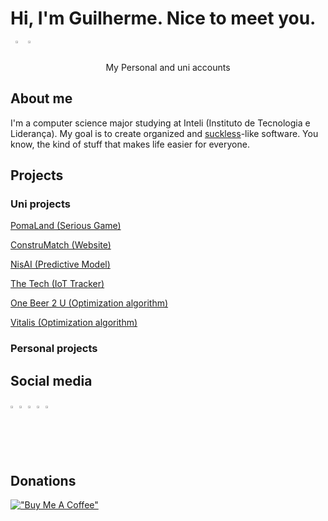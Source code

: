 # Hi, I'm Guilherme. Nice to meet you.

<div align=center style="display:flex">
  <a href="https://github.com/guilherme-n-l"><img src="https://avatars.githubusercontent.com/u/95086304?v=4" width="20%"/></a>
  <a href="https://github.com/guilh-n-l"><img src="https://avatars.githubusercontent.com/u/110556149?v=4" width="20%"/></a>
</div>
<div align=center>
  <p>My Personal and uni accounts</p>
</div>

## About me

I'm a computer science major studying at Inteli (Instituto de Tecnologia e Liderança). My goal is to create organized and [suckless](https://suckless.org/philosophy/)-like software. You know, the kind of stuff that makes life easier for everyone.

## Projects

### Uni projects

[PomaLand (Serious Game)](https://github.com/2022M1T6-inteli/Thunder-Tech)

[ConstruMatch (Website)](https://github.com/2022M2T6-Inteli/Projeto1)

[NisAI (Predictive Model)](https://github.com/2023M3T5-Inteli/grupo1)

[The Tech (IoT Tracker)](https://github.com/2023M4T5-Inteli/Projeto3)

[One Beer 2 U (Optimization algorithm)](https://github.com/InteliProjects/2023M5T5-Inteli-grupo3)

[Vitalis (Optimization algorithm)](https://github.com/InteliProjects/2023M6T5Inteli-g3-vitalis)

### Personal projects

## Social media

<a href="https://www.linkedin.com/in/guilherme-novaes-lima/"><img width="2%" src="https://content.linkedin.com/content/dam/me/business/en-us/amp/brand-site/v2/bg/LI-Bug.svg.original.svg"/></a>
<a href="https://open.spotify.com/user/guilherm2809?si=cee66ec35f574a09"><img width="2%" src="https://i.imgur.com/IbrnDLV.png"/></a>
<a href="https://discordid.netlify.app/?id=351103622395854851"><img width="2%" src="https://assets-global.website-files.com/6257adef93867e50d84d30e2/636e0a6a49cf127bf92de1e2_icon_clyde_blurple_RGB.png"/></a>
<a href="https://www.instagram.com/guilh_n_l/"><img width="2%" src="https://i.imgur.com/cG2qwKr.png"/></a>
<a href="https://anilist.co/user/TheCoffeeMF/"><img width="2%" src="https://upload.wikimedia.org/wikipedia/commons/thumb/6/61/AniList_logo.svg/768px-AniList_logo.svg.png?20220330011134"/></a>

## Donations

[!["Buy Me A Coffee"](https://www.buymeacoffee.com/assets/img/custom_images/orange_img.png)](https://www.buymeacoffee.com/guinovaeslima)

